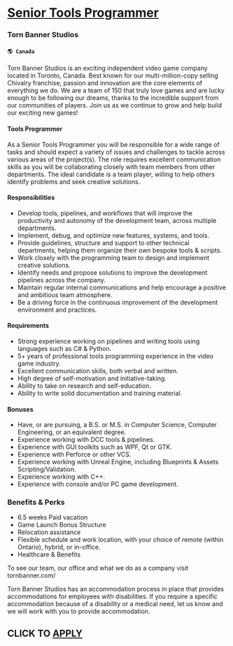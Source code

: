 # [Senior Tools Programmer](https://www.remotewlb.com/apply/senior-tools-programmer)  
### Torn Banner Studios  
#### `🌎 Canada`  

Torn Banner Studios is an exciting independent video game company located in Toronto, Canada. Best known for our multi-million-copy selling Chivalry franchise, passion and innovation are the core elements of everything we do. We are a team of 150 that truly love games and are lucky enough to be following our dreams, thanks to the incredible support from our communities of players. Join us as we continue to grow and help build our exciting new games!

#### Tools Programmer

As a Senior Tools Programmer you will be responsible for a wide range of tasks and should expect a variety of issues and challenges to tackle across various areas of the project(s). The role requires excellent communication skills as you will be collaborating closely with team members from other departments. The ideal candidate is a team player, willing to help others identify problems and seek creative solutions.

#### Responsibilities

  * Develop tools, pipelines, and workflows that will improve the productivity and autonomy of the development team, across multiple departments.
  * Implement, debug, and optimize new features, systems, and tools.
  * Provide guidelines, structure and support to other technical departments, helping them organize their own bespoke tools & scripts.
  * Work closely with the programming team to design and implement creative solutions.
  * Identify needs and propose solutions to improve the development pipelines across the company.
  * Maintain regular internal communications and help encourage a positive and ambitious team atmosphere.
  * Be a driving force in the continuous improvement of the development environment and practices.

#### Requirements

  * Strong experience working on pipelines and writing tools using languages such as C# & Python.
  * 5+ years of professional tools programming experience in the video game industry.
  * Excellent communication skills, both verbal and written.
  * High degree of self-motivation and initiative-taking.
  * Ability to take on research and self-education.
  * Ability to write solid documentation and training material.

#### Bonuses

  * Have, or are pursuing, a B.S. or M.S. in Computer Science, Computer Engineering, or an equivalent degree.
  * Experience working with DCC tools & pipelines.
  * Experience with GUI toolkits such as WPF, Qt or GTK.
  * Experience with Perforce or other VCS.
  * Experience working with Unreal Engine, including Blueprints & Assets Scripting/Validation.
  * Experience working with C++.
  * Experience with console and/or PC game development.

### Benefits & Perks

  * 6.5 weeks Paid vacation
  * Game Launch Bonus Structure
  * Relocation assistance
  * Flexible schedule and work location, with your choice of remote (within Ontario), hybrid, or in-office.
  * Healthcare & Benefits

To see our team, our office and what we do as a company visit tornbanner.com/  
  
Torn Banner Studios has an accommodation process in place that provides accommodations for employees with disabilities. If you require a specific accommodation because of a disability or a medical need, let us know and we will work with you to provide accommodation.

  
## CLICK TO [APPLY](https://www.remotewlb.com/apply/senior-tools-programmer)

